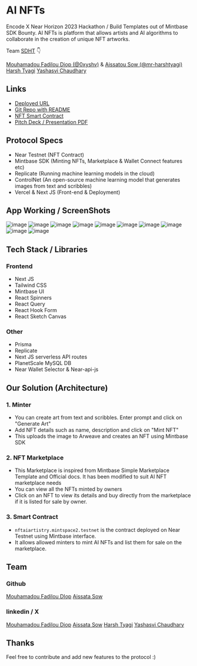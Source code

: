 # AI NFTs

Encode X Near Horizon 2023 Hackathon / Build Templates out of Mintbase SDK Bounty.
AI NFTs is platform that allows artists and AI algorithms to collaborate in the creation of unique NFT artworks. 

Team [SDHT](https://www.linkedin.com/in/mouhamadou-fadilou-diop-76899a161/) 👇

[Mouhamadou Fadilou Diop (@0xyshv)](https://github.com/beuguefallou) &
[Aissatou Sow (@mr-harshtyagi)](https://gitlab.com/aissatasow5921)
[Harsh Tyagi](https://github.com/mr-harshtyagi)
[Yashasvi Chaudhary](https://github.com/0xyshv)

## Links

- [Deployed URL](https://ai-nfts-sooty.vercel.app/)
- [Git Repo with README](https://github.com/beuguefallou/ai-nfts-mintbase)
- [NFT Smart Contract](https://testnet.mintbase.xyz/contract/nftaiartistry.mintspace2.testnet)
- [Pitch Deck / Presentation PDF](https://docs.google.com/presentation/d/1wj2w7wOYvNFw1DN4wG_sWJ-JAB5GllnJZhiHwG-hlWM)

## Protocol Specs

- Near Testnet (NFT Contract)
- Mintbase SDK (Minting NFTs, Marketplace & Wallet Connect features etc)
- Replicate (Running machine learning models in the cloud)
- ControlNet (An open-source machine learning model that generates images from text and scribbles)
- Vercel & Next JS (Front-end & Deployment)

## App Working / ScreenShots

![image](/public/screenshots/1.png)
![image](/public/screenshots/2.png)
![image](/public/screenshots/3.png)
![image](/public/screenshots/4.png)
![image](/public/screenshots/5.png)
![image](/public/screenshots/6.png)
![image](/public/screenshots/7.png)
![image](/public/screenshots/8.png)
![image](/public/screenshots/9.png)
![image](/public/screenshots/10.png)

## Tech Stack / Libraries

### Frontend

- Next JS
- Tailwind CSS
- Mintbase UI
- React Spinners
- React Query
- React Hook Form
- React Sketch Canvas

### Other

- Prisma
- Replicate
- Next JS serverless API routes
- PlanetScale MySQL DB
- Near Wallet Selector & Near-api-js

## Our Solution (Architecture)

### 1. Minter

- You can create art from text and scribbles. Enter prompt and click on "Generate Art"
- Add NFT details such as name, description and click on "Mint NFT"
- This uploads the image to Arweave and creates an NFT using Mintbase SDK

### 2. NFT Marketplace

- This Marketplace is inspired from Mintbase Simple Marketplace Template and Official docs. It has been modified to suit AI NFT marketplace needs
- You can view all the NFTs minted by owners
- Click on an NFT to view its details and buy directly from the marketplace if it is listed for sale by owner.

### 3. Smart Contract

- `nftaiartistry.mintspace2.testnet` is the contract deployed on Near Testnet using Mintbase interface.
- It allows allowed minters to mint AI NFTs and list them for sale on the marketplace.

## Team

### Github

[Mouhamadou Fadilou DIop](https://github.com/beuguefallou)
[Aissata Sow](https://gitlab.com/aissatasow5921)

### linkedin / X

[Mouhamadou Fadilou Diop](https://www.linkedin.com/in/mouhamadou-fadilou-diop-76899a161/)
[Aissata Sow](https://www.linkedin.com/in/aissata-sow592/)
[Harsh Tyagi](https://twitter.com/mr_harshtyagi)
[Yashasvi Chaudhary](https://twitter.com/0xyshv)

## Thanks

Feel free to contribute and add new features to the protocol :)
